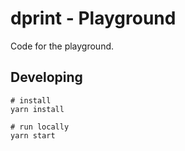 # dprint - Playground

Code for the playground.

## Developing

```
# install
yarn install

# run locally
yarn start
```
